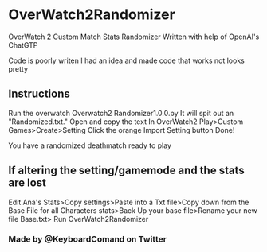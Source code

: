 # **OverWatch2Randomizer**
OverWatch 2 Custom Match Stats Randomizer 
Written with help of OpenAI's ChatGTP

Code is poorly writen I had an idea and made code that works not looks pretty
## Instructions 

Run the overwatch Overwatch2 Randomizer1.0.0.py
It will spit out an "Randomized.txt."
Open and copy the text 
In OverWatch2 Play>Custom Games>Create>Setting
Click the orange Import Setting button
Done! 

You have a randomized deathmatch ready to play

## If altering the setting/gamemode and the stats are lost

Edit Ana's Stats>Copy settings>Paste into a Txt file>Copy down from the Base File for all Characters stats>Back Up your base file>Rename your new file Base.txt> Run OverWatch2Randomizer

### Made by @KeyboardComand on Twitter
